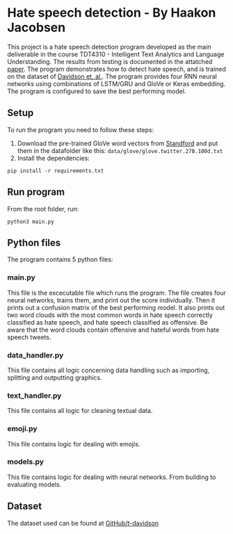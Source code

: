 # Hate speech detection - By Haakon Jacobsen
This project is a hate speech detection program developed as the main deliverable in the course TDT4310 - Intelligent Text Analytics and Language Understanding. The results from testing is documented in the attatched [paper](doc-paper.pdf). The program demonstrates how to detect hate speech, and is trained on the dataset of [Davidson et. al.](https://github.com/t-davidson/hate-speech-and-offensive-language). The program provides four RNN neural networks using combinations of LSTM/GRU and GloVe or Keras embedding. The program is configured to save the best performing model.

## Setup
To run the program you need to follow these steps:
  1. Download the pre-trained GloVe word vectors from [Standford](http://nlp.stanford.edu/data/glove.twitter.27B.zip) and put them in the datafolder like this: `data/glove/glove.twitter.27B.100d.txt`
  2. Install the dependencies: 
  ```
  pip install -r requirements.txt
  ```

## Run program
From the root folder, run:
```
python3 main.py
```

## Python files
The program contains 5 python files:

### main.py
This file is the excecutable file which runs the program. The file creates four neural networks, trains them,
and print out the score individually. Then it prints out a confusion matrix of the best performing model. It also prints out two word clouds
with the most common words in hate speech correctly classified as hate speech, and hate speech classified as offensive.
Be aware that the word clouds contain offensive and hateful words from hate speech tweets.

### data_handler.py
This file contains all logic concerning data handling such as importing, splitting and outputting graphics. 

### text_handler.py
This file contains all logic for cleaning textual data.

### emoji.py
This file contains logic for dealing with emojis.

### models.py
This file contains logic for dealing with neural networks. From building to evaluating models.

## Dataset
The dataset used can be found at [GitHub/t-davidson](https://github.com/t-davidson/hate-speech-and-offensive-language)
